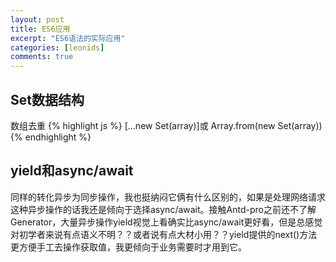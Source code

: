 ```yaml
---
layout: post
title: ES6应用
excerpt: "ES6语法的实际应用"
categories: [leonids]
comments: true
---
```


## Set数据结构
数组去重
{% highlight js %}
[...new Set(array)]或
Array.from(new Set(array))
{% endhighlight %}
## yield和async/await
同样的转化异步为同步操作，我也挺纳闷它俩有什么区别的，如果是处理网络请求这种异步操作的话我还是倾向于选择async/await。接触Antd-pro之前还不了解Generator，大量异步操作yield视觉上看确实比async/await更好看，但是总感觉对初学者来说有点语义不明？？或者说有点大材小用？？yield提供的next()方法更方便手工去操作获取值，我更倾向于业务需要时才用到它。
